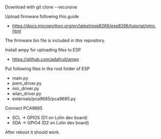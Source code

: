 Download with
git clone --recursive

Upload firmware following this guide
- https://docs.micropython.org/en/latest/esp8266/esp8266/tutorial/intro.html

The firmware bin file is included in this repository.

Install ampy for uploading files to ESP
- https://github.com/adafruit/ampy

Put following files in the root folder of ESP
- main.py
- pwm_driver.py
- mic_driver.py
- wlan_driver.py
- externals/pca9685/pca9685.py

Connect PCA9685
- SCL -> GPIO5 (D1 on Lolin dev board)
- SDA -> GPIO4 (D2 on Lolin dev board)

After reboot it should work.